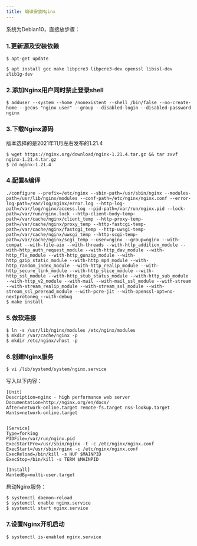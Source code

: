 ```yaml
---
title: 编译安装Nginx
---
```

系统为Debian10，直接放步骤：
### 1.更新源及安装依赖
	$ apt-get update

	$ apt install gcc make libpcre3 libpcre3-dev openssl libssl-dev zlib1g-dev

### 2.添加Nginx用户同时禁止登录shell
	$ adduser --system --home /nonexistent --shell /bin/false --no-create-home --gecos "nginx user" --group --disabled-login --disabled-password nginx

### 3.下载Nginx源码
版本选择的是2021年11月左右发布的1.21.4

	$ wget https://nginx.org/download/nginx-1.21.4.tar.gz && tar zxvf nginx-1.21.4.tar.gz
	$ cd nginx-1.21.4

### 4.配置&编译
	./configure --prefix=/etc/nginx --sbin-path=/usr/sbin/nginx --modules-path=/usr/lib/nginx/modules --conf-path=/etc/nginx/nginx.conf --error-log-path=/var/log/nginx/error.log --http-log-path=/var/log/nginx/access.log --pid-path=/var/run/nginx.pid --lock-path=/var/run/nginx.lock --http-client-body-temp-path=/var/cache/nginx/client_temp --http-proxy-temp-path=/var/cache/nginx/proxy_temp --http-fastcgi-temp-path=/var/cache/nginx/fastcgi_temp --http-uwsgi-temp-path=/var/cache/nginx/uwsgi_temp --http-scgi-temp-path=/var/cache/nginx/scgi_temp --user=nginx --group=nginx --with-compat --with-file-aio --with-threads --with-http_addition_module --with-http_auth_request_module --with-http_dav_module --with-http_flv_module --with-http_gunzip_module --with-http_gzip_static_module --with-http_mp4_module --with-http_random_index_module --with-http_realip_module --with-http_secure_link_module --with-http_slice_module --with-http_ssl_module --with-http_stub_status_module --with-http_sub_module --with-http_v2_module --with-mail --with-mail_ssl_module --with-stream --with-stream_realip_module --with-stream_ssl_module --with-stream_ssl_preread_module --with-pcre-jit --with-openssl-opt=no-nextprotoneg --with-debug
	$ make install

### 5.做软连接
	$ ln -s /usr/lib/nginx/modules /etc/nginx/modules
	$ mkdir /var/cache/nginx -p
	$ mkdir /etc/nginx/vhost -p

### 6.创建Nginx服务
	$ vi /lib/systemd/system/nginx.service
写入以下内容：

	[Unit]
	Description=nginx - high performance web server
	Documentation=http://nginx.org/en/docs/
	After=network-online.target remote-fs.target nss-lookup.target
	Wants=network-online.target


	[Service]
	Type=forking
	PIDFile=/var/run/nginx.pid
	ExecStartPre=/usr/sbin/nginx -t -c /etc/nginx/nginx.conf
	ExecStart=/usr/sbin/nginx -c /etc/nginx/nginx.conf
	ExecReload=/bin/kill -s HUP $MAINPID
	ExecStop=/bin/kill -s TERM $MAINPID

	[Install]
	WantedBy=multi-user.target

启动Nginx服务：

	$ systemctl daemon-reload
	$ systemctl enable nginx.service
	$ systemctl start nginx.service

### 7.设置Nginx开机启动
	$ systemctl is-enabled nginx.service


